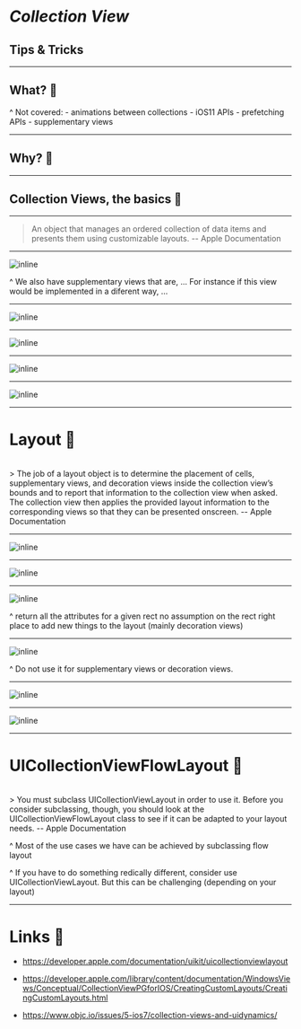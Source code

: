 # _**Collection View**_


Tips & Tricks
---

---
**What?** 🧐
---

^
Not covered:
    - animations between collections
    - iOS11 APIs
    - prefetching APIs
    - supplementary views

---
**Why?** 🤔
---

---
**Collection Views, the basics** 👶
---
___

> An object that manages an ordered collection of data items and presents them using customizable layouts.
-- Apple Documentation

---

![inline](resources/1.png)

^
We also have supplementary views that are, ...
For instance if this view would be implemented in a diferent way, ...

---

![inline](resources/2.png)

---

![inline](resources/3.png)

---

![inline](resources/4.png)

---

![inline](resources/5.png)

---
# **Layout** 📐
<br />
> The job of a layout object is to determine the placement of cells, supplementary views, and decoration views inside the collection view’s bounds and to report that information to the collection view when asked. The collection view then applies the provided layout information to the corresponding views so that they can be presented onscreen.
-- Apple Documentation

---

![inline](resources/6.png)

---

![inline](resources/7.png)

---

![inline](resources/8.png)

^
return all the attributes for a given rect
no assumption on the rect
right place to add new things to the layout (mainly decoration views)

---

![inline](resources/9.png)

^
Do not use it for supplementary views or decoration views.

---

![inline](resources/10.png)

---

![inline](resources/11.png)

---

# **UICollectionViewFlowLayout** 📐
<br />
> You must subclass UICollectionViewLayout in order to use it. Before you consider subclassing, though, you should look at the UICollectionViewFlowLayout class to see if it can be adapted to your layout needs.
-- Apple Documentation

^
Most of the use cases we have can be achieved by subclassing flow layout

^
If you have to do something redically different, consider use UICollectionViewLayout. But this can be challenging (depending on your layout)

---

# **Links** 🔗

* https://developer.apple.com/documentation/uikit/uicollectionviewlayout

* https://developer.apple.com/library/content/documentation/WindowsViews/Conceptual/CollectionViewPGforIOS/CreatingCustomLayouts/CreatingCustomLayouts.html

* https://www.objc.io/issues/5-ios7/collection-views-and-uidynamics/
